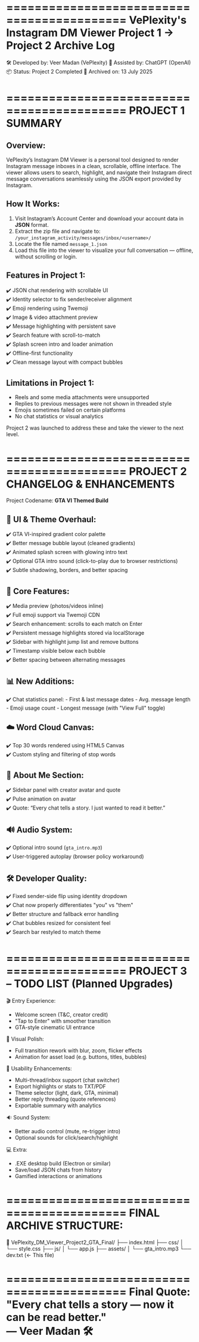 ===========================================
VePlexity's Instagram DM Viewer
Project 1 → Project 2 Archive Log
===========================================

🛠️ Developed by: Veer Madan (VePlexity)
🤖 Assisted by: ChatGPT (OpenAI)
📦 Status: Project 2 Completed
📅 Archived on: 13 July 2025

===========================================
PROJECT 1 SUMMARY
===========================================

Overview:
-----------
VePlexity’s Instagram DM Viewer is a personal tool designed to render Instagram message inboxes in a clean, scrollable, offline interface. The viewer allows users to search, highlight, and navigate their Instagram direct message conversations seamlessly using the JSON export provided by Instagram.

How It Works:
---------------
1. Visit Instagram’s Account Center and download your account data in **JSON** format.
2. Extract the zip file and navigate to:
   `/your_instagram_activity/messages/inbox/<username>/`
3. Locate the file named `message_1.json`
4. Load this file into the viewer to visualize your full conversation — offline, without scrolling or login.

Features in Project 1:
-----------------------
✔️ JSON chat rendering with scrollable UI  
✔️ Identity selector to fix sender/receiver alignment  
✔️ Emoji rendering using Twemoji  
✔️ Image & video attachment preview  
✔️ Message highlighting with persistent save  
✔️ Search feature with scroll-to-match  
✔️ Splash screen intro and loader animation  
✔️ Offline-first functionality  
✔️ Clean message layout with compact bubbles  

Limitations in Project 1:
--------------------------
- Reels and some media attachments were unsupported  
- Replies to previous messages were not shown in threaded style  
- Emojis sometimes failed on certain platforms  
- No chat statistics or visual analytics  

Project 2 was launched to address these and take the viewer to the next level.

===========================================
PROJECT 2 CHANGELOG & ENHANCEMENTS
===========================================

Project Codename: **GTA VI Themed Build**

🎨 UI & Theme Overhaul:
--------------------------
✔️ GTA VI-inspired gradient color palette  
✔️ Better message bubble layout (cleaned gradients)  
✔️ Animated splash screen with glowing intro text  
✔️ Optional GTA intro sound (click-to-play due to browser restrictions)  
✔️ Subtle shadowing, borders, and better spacing  

💬 Core Features:
--------------------------
✔️ Media preview (photos/videos inline)  
✔️ Full emoji support via Twemoji CDN  
✔️ Search enhancement: scrolls to each match on Enter  
✔️ Persistent message highlights stored via localStorage  
✔️ Sidebar with highlight jump list and remove buttons  
✔️ Timestamp visible below each bubble  
✔️ Better spacing between alternating messages  

📊 New Additions:
--------------------------
✔️ Chat statistics panel:
    - First & last message dates
    - Avg. message length
    - Emoji usage count
    - Longest message (with "View Full" toggle)

☁️ Word Cloud Canvas:
--------------------------
✔️ Top 30 words rendered using HTML5 Canvas  
✔️ Custom styling and filtering of stop words  

🧠 About Me Section:
--------------------------
✔️ Sidebar panel with creator avatar and quote  
✔️ Pulse animation on avatar  
✔️ Quote: “Every chat tells a story. I just wanted to read it better.”

🔊 Audio System:
--------------------------
✔️ Optional intro sound (`gta_intro.mp3`)  
✔️ User-triggered autoplay (browser policy workaround)  

🛠 Developer Quality:
--------------------------
✔️ Fixed sender-side flip using identity dropdown  
✔️ Chat now properly differentiates "you" vs "them"  
✔️ Better structure and fallback error handling  
✔️ Chat bubbles resized for consistent feel  
✔️ Search bar restyled to match theme  

===========================================
PROJECT 3 – TODO LIST (Planned Upgrades)
===========================================

🎬 Entry Experience:
- Welcome screen (T&C, creator credit)
- "Tap to Enter" with smoother transition
- GTA-style cinematic UI entrance

🔧 Visual Polish:
- Full transition rework with blur, zoom, flicker effects
- Animation for asset load (e.g. buttons, titles, bubbles)

🔄 Usability Enhancements:
- Multi-thread/inbox support (chat switcher)
- Export highlights or stats to TXT/PDF
- Theme selector (light, dark, GTA, minimal)
- Better reply threading (quote references)
- Exportable summary with analytics

🔉 Sound System:
- Better audio control (mute, re-trigger intro)
- Optional sounds for click/search/highlight

💻 Extra:
- .EXE desktop build (Electron or similar)
- Save/load JSON chats from history
- Gamified interactions or animations

===========================================
FINAL ARCHIVE STRUCTURE:
===========================================
📁 VePlexity_DM_Viewer_Project2_GTA_Final/
├── index.html
├── css/
│   └── style.css
├── js/
│   └── app.js
├── assets/
│   └── gta_intro.mp3
└── dev.txt (← This file)

===========================================
Final Quote:
"Every chat tells a story — now it can be read better."  
— Veer Madan 🛠️
===========================================
